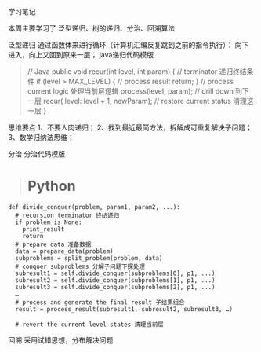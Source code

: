 学习笔记

本周主要学习了 泛型递归、树的递归、分治、回溯算法

泛型递归
    通过函数体来进行循环（计算机汇编反复跳到之前的指令执行）：
    向下进入，向上又回到原来一层；
    java递归代码模版
>   // Java
    public void recur(int level, int param) { 
      // terminator 递归终结条件
      if (level > MAX_LEVEL) { 
        // process result 
        return; 
      }
      // process current logic 处理当前层逻辑
      process(level, param); 
      // drill down 到下一层
      recur( level: level + 1, newParam); 
      // restore current status 清理这一层
    }

  思维要点
    1、不要人肉递归；
    2、找到最近最简方法，拆解成可重复解决子问题；
    3、数学归纳法思维；
    
分治
    分治代码模版
>   # Python
    def divide_conquer(problem, param1, param2, ...): 
      # recursion terminator 终结递归
      if problem is None: 
    	print_result 
    	return 
      # prepare data 准备数据
      data = prepare_data(problem) 
      subproblems = split_problem(problem, data) 
      # conquer subproblems 分解子问题下探处理
      subresult1 = self.divide_conquer(subproblems[0], p1, ...) 
      subresult2 = self.divide_conquer(subproblems[1], p1, ...) 
      subresult3 = self.divide_conquer(subproblems[2], p1, ...) 
      …
      # process and generate the final result 子结果组合
      result = process_result(subresult1, subresult2, subresult3, …)
    	
      # revert the current level states 清理当前层
      
回溯
    采用试错思想，分布解决问题
    